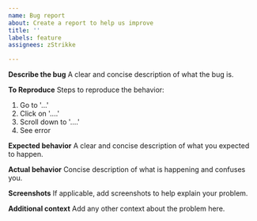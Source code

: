 ```yaml
---
name: Bug report
about: Create a report to help us improve
title: ''
labels: feature
assignees: zStrikke

---
```


**Describe the bug**
A clear and concise description of what the bug is.

**To Reproduce**
Steps to reproduce the behavior:
1. Go to '...'
2. Click on '....'
3. Scroll down to '....'
4. See error

**Expected behavior**
A clear and concise description of what you expected to happen.

**Actual behavior**
Concise description of what is happening and confuses you.

**Screenshots**
If applicable, add screenshots to help explain your problem.

**Additional context**
Add any other context about the problem here.
